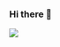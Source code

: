 ### Hi there 👋
[<img src = "https://lanyard.cnrad.dev/api/447770912331268096?showDisplayName=true&bg=:00FFFFFF"/>](https://lanyard.cnrad.dev/api/447770912331268096?showDisplayName=true&bg=:00FFFFFF)

